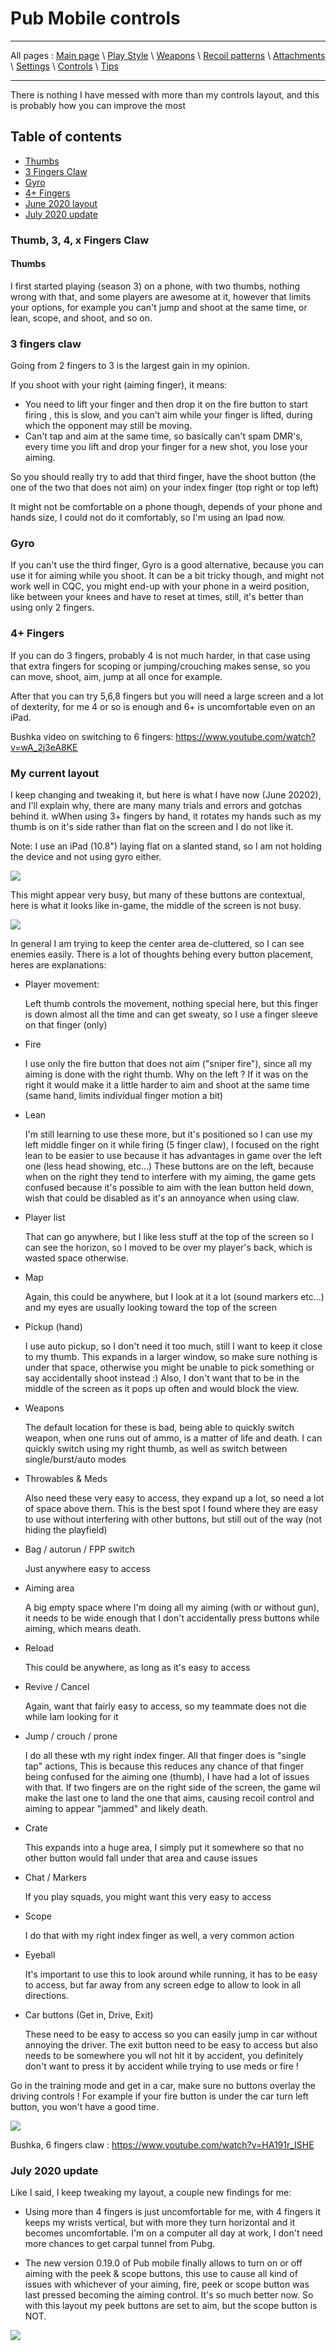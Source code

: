 # Pub Mobile controls

---

All pages : [Main page](/index.md) \ [Play Style](/play_style.md) \ [Weapons](/weapons.md) \ [Recoil patterns](/recoil.md) \ [Attachments](/attachments.md) \ [Settings](/settings) \ [Controls](/controls.md) \ [Tips](/tips.md)

---

There is nothing I have messed with more than my controls layout, and this is probably how you can improve the most

## Table of contents

- [Thumbs](#thumbs)
- [3 Fingers Claw](#3-fingers-claw)
- [Gyro](Gyro)
- [4+ Fingers](#4-fingers)
- [June 2020 layout](#june-2020-layout)
- [July 2020 update](#july-2020-update)

### Thumb, 3, 4, x Fingers Claw

#### Thumbs

I first started playing (season 3) on a phone, with two thumbs, nothing wrong with that, and some players are awesome at it, however that limits your options, for example you can't jump and shoot at the same time, or lean, scope, and shoot, and so on.

### 3 fingers claw

Going from 2 fingers to 3 is the largest gain in my opinion.

If you shoot with your right (aiming finger), it means:

- You need to lift your finger and then drop it on the fire button to start firing , this is slow, and you can't aim while your finger is lifted, during which the opponent may still be moving.
- Can't tap and aim at the same time, so basically can't spam DMR's, every time you lift and drop your finger for a new shot, you lose your aiming.

So you should really try to add that third finger, have the shoot button (the one of the two that does not aim) on your index finger (top right or top left)

It might not be comfortable on a phone though, depends of your phone and hands size, I could not do it comfortably, so I'm using an Ipad now.

### Gyro

If you can't use the third finger, Gyro is a good alternative, because you can use it for aiming while you shoot. It can be a bit tricky though, and might not work well in CQC, you might end-up with your phone in a weird position, like between your knees and have to reset at times, still, it's better than using only 2 fingers.

### 4+ Fingers

If you can do 3 fingers, probably 4 is not much harder, in that case using that extra fingers for scoping or jumping/crouching makes sense, so you can move, shoot, aim, jump at all once for example.

After that you can try 5,6,8 fingers but you will need a large screen and a lot of dexterity, for me 4 or so is enough and 6+ is uncomfortable even on an iPad.

Bushka video on switching to 6 fingers: <https://www.youtube.com/watch?v=wA_2j3eA8KE>

### My current layout

I keep changing and tweaking it, but here is what I have now (June 20202), and I'll explain why, there are many many trials and errors and gotchas behind it.
wWhen using 3+ fingers by hand, it rotates my hands such as my thumb is on it's side rather than flat on the screen and I do not like it.

Note: I use an iPad (10.8") laying flat on a slanted stand, so I am not holding the device and not using gyro either.

![](screenshots/controls.PNG)

This might appear very busy, but many of these buttons are contextual, here is what it looks like in-game, the middle of the screen is not busy.

![](screenshots/aiming.PNG)

In general I am trying to keep the center area de-cluttered, so I can see enemies easily.
There is a lot of thoughts behing every button placement, heres are explanations:

- Player movement:

  Left thumb controls the movement, nothing special here, but this finger is down almost all the time and can get sweaty, so I use a finger sleeve on that finger (only)

- Fire

  I use only the fire button that does not aim ("sniper fire"), since all my aiming is done with the right thumb. Why on the left ? If it was on the right it would make it a little harder to aim and shoot at the same time (same hand, limits individual finger motion a bit)

- Lean

  I'm still learning to use these more, but it's positioned so I can use my left middle finger on it while firing (5 finger claw), I focused on the right lean to be easier to use because it has advantages in game over the left one (less head showing, etc...)
  These buttons are on the left, because when on the right they tend to interfere with my aiming, the game gets confused because it's possible to aim with the lean button held down, wish that could be disabled as it's an annoyance when using claw.

- Player list

  That can go anywhere, but I like less stuff at the top of the screen so I can see the horizon, so I moved to be over my player's back, which is wasted space otherwise.

- Map

  Again, this could be anywhere, but I look at it a lot (sound markers etc...) and my eyes are usually looking toward the top of the screen

- Pickup (hand)

  I use auto pickup, so I don't need it too much, still I want to keep it close to my thumb. This expands in a larger window, so make sure nothing is under that space, otherwise you might be unable to pick something or say accidentally shoot instead :)
  Also, I don't want that to be in the middle of the screen as it pops up often and would block the view.

- Weapons

  The default location for these is bad, being able to quickly switch weapon, when one runs out of ammo, is a matter of life and death. I can quickly switch using my right thumb, as well as switch between single/burst/auto modes

- Throwables & Meds

  Also need these very easy to access, they expand up a lot, so need a lot of space above them. This is the best spot I found where they are easy to use without interfering with other buttons, but still out of the way (not hiding the playfield)

- Bag / autorun / FPP switch

  Just anywhere easy to access

- Aiming area

  A big empty space where I'm doing all my aiming (with or without gun), it needs to be wide enough that I don't accidentally press buttons while aiming, which means death.

- Reload

  This could be anywhere, as long as it's easy to access

- Revive / Cancel

  Again, want that fairly easy to access, so my teammate does not die while Iam looking for it

- Jump / crouch / prone

  I do all these wth my right index finger. All that finger does is "single tap" actions, This is because this reduces any chance of that finger being confused for the aiming one (thumb), I have had a lot of issues with that. If two fingers are on the right side of the screen, the game wil make the last one to land the one that aims, causing recoil control and aiming to appear "jammed" and likely death.

- Crate

  This expands into a huge area, I simply put it somewhere so that no other button would fall under that area and cause issues

- Chat / Markers

  If you play squads, you might want this very easy to access

- Scope

  I do that with my right index finger as well, a very common action

- Eyeball

  It's important to use this to look around while running, it has to be easy to access, but far away from any screen edge to allow to look in all directions.

- Car buttons (Get in, Drive, Exit)

  These need to be easy to access so you can easily jump in car without annoying the driver.
  The exit button need to be easy to access but also needs to be somewhere you wll not hit it by accident, you definitely don't want to press it by accident while trying to use meds or fire !

Go in the training mode and get in a car, make sure no buttons overlay the driving controls ! For example if your fire button is under the car turn left button, you won't have a good time.

![](screenshots/driving.PNG)

Bushka, 6 fingers claw : <https://www.youtube.com/watch?v=HA191r_ISHE>

### July 2020 update

Like I said, I keep tweaking my layout, a couple new findings for me:

- Using more than 4 fingers is just uncomfortable for me, with 4 fingers it keeps my wrists vertical, but with more they turn horizontal and it becomes uncomfortable. I'm on a computer all day at work, I don't need more chances to get carpal tunnel from Pubg.

- The new version 0.19.0 of Pub mobile finally allows to turn on or off aiming with the peek & scope buttons, this use to cause all kind of issues with whichever of your aiming, fire, peek or scope button was last pressed becoming the aiming control. It's so much better now. So with this layout my peek buttons are set to aim, but the scope button is NOT.

![](screenshots/layout_07_2020.PNG)

